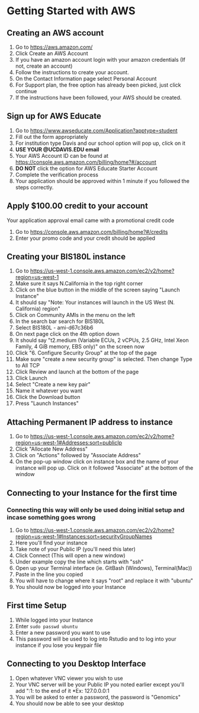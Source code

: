 # Getting Started with AWS
## Creating an AWS account

1. Go to https://aws.amazon.com/
2. Click Create an AWS Account
3. If you have an amazon account login with your amazon credentials (If not, create an account)
  1. Follow the instructions to create your account.
  2. On the Contact Information page select Personal Account
  3. For Support plan, the free option has already been picked, just click continue
4. If the instructions have been followed, your AWS should be created.

## Sign up for AWS Educate

1. Go to https://www.awseducate.com/Application?apptype=student
2. Fill out the form appropriately
  1. For institution type Davis and our school option will pop up, click on it
  2. __USE YOUR @UCDAVIS.EDU email__
  3. Your AWS Account ID can be found at https://console.aws.amazon.com/billing/home?#/account
  4. __DO NOT__ click the option for AWS Educate Starter Account
3. Complete the verification process
4. Your application should be approved within 1 minute if you followed the steps correctly.

## Apply $100.00 credit to your account

Your application approval email came with a promotional credit code

1. Go to https://console.aws.amazon.com/billing/home?#/credits
2. Enter your promo code and your credit should be applied

## Creating your BIS180L instance

1. Go to https://us-west-1.console.aws.amazon.com/ec2/v2/home?region=us-west-1
  1. Make sure it says N.California in the top right corner
2. Click on the blue button in the middle of the screen saying "Launch Instance"
  1. It should say "Note: Your instances will launch in the US West (N. California) region"
3. Click on Community AMIs in the menu on the left
4. In the search bar search for BIS180L
5. Select BIS180L - ami-d67c36b6
6. On next page click on the 4th option down 
  1. It should say "t2.medium (Variable ECUs, 2 vCPUs, 2.5 GHz, Intel Xeon Family, 4 GiB memory, EBS only)" on the screen now
7. Click "6. Configure Security Group" at the top of the page
8. Make sure "create a new security group" is selected. Then change Type to All TCP
9. Click Review and launch at the bottom of the page
10. Click Launch
11. Select "Create a new key pair"
  1. Name it whatever you want
  2. Click the Download button
  3. Press "Launch Instances"
  
## Attaching Permanent IP address to instance

1. Go to https://us-west-1.console.aws.amazon.com/ec2/v2/home?region=us-west-1#Addresses:sort=publicIp
2. Click "Allocate New Address"
3. Click on "Actions" followed by "Associate Address"
4. On the pop-up window click on instance box and the name of your instance will pop up. Click on it followed "Associate" at the bottom of the window

## Connecting to your Instance for the first time
### Connecting this way will only be used doing initial setup and incase something goes wrong

1. Go to https://us-west-1.console.aws.amazon.com/ec2/v2/home?region=us-west-1#Instances:sort=securityGroupNames
  1. Here you'll find your instance
  2. Take note of your Public IP (you'll need this later)
2. Click Connect (This will open a new window)
3. Under example copy the line which starts with "ssh"
4. Open up your Terminal interface (ie. GitBash (Windows), Terminal(Mac))
5. Paste in the line you copied
  1. You will have to change where it says "root" and replace it with "ubuntu"
6. You should now be logged into your Instance

## First time Setup

1. While logged into your Instance
2. Enter `sudo passwd ubuntu`
  1. Enter a new password you want to use
  2. This password will be used to log into Rstudio and to log into your instance if you lose you keypair file
  
## Connecting to you Desktop Interface

1. Open whatever VNC viewer you wish to use
2. Your VNC server will be your Public IP you noted earlier except you'll add ":1: to the end of it
  *Ex: 127.0.0.0:1
3. You will be asked to enter a password, the password is "Genomics"
4. You should now be able to see your desktop

